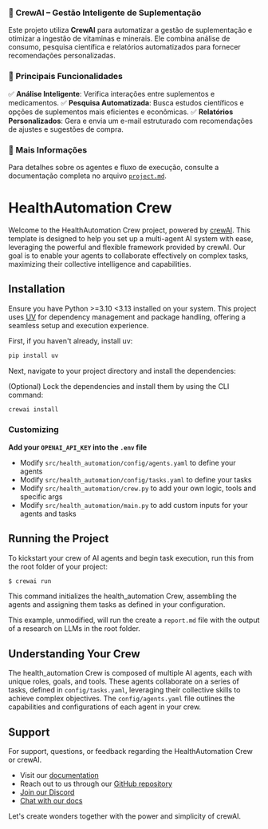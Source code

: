### **📌 CrewAI – Gestão Inteligente de Suplementação**

Este projeto utiliza **CrewAI** para automatizar a gestão de suplementação e otimizar a ingestão de vitaminas e minerais. Ele combina análise de consumo, pesquisa científica e relatórios automatizados para fornecer recomendações personalizadas.

### **🚀 Principais Funcionalidades**
✅ **Análise Inteligente**: Verifica interações entre suplementos e medicamentos.
✅ **Pesquisa Automatizada**: Busca estudos científicos e opções de suplementos mais eficientes e econômicas.
✅ **Relatórios Personalizados**: Gera e envia um e-mail estruturado com recomendações de ajustes e sugestões de compra.

### **📂 Mais Informações**
Para detalhes sobre os agentes e fluxo de execução, consulte a documentação completa no arquivo [`project.md`](docs/project.md).



# HealthAutomation Crew

Welcome to the HealthAutomation Crew project, powered by [crewAI](https://crewai.com). This template is designed to help you set up a multi-agent AI system with ease, leveraging the powerful and flexible framework provided by crewAI. Our goal is to enable your agents to collaborate effectively on complex tasks, maximizing their collective intelligence and capabilities.

## Installation

Ensure you have Python >=3.10 <3.13 installed on your system. This project uses [UV](https://docs.astral.sh/uv/) for dependency management and package handling, offering a seamless setup and execution experience.

First, if you haven't already, install uv:

```bash
pip install uv
```

Next, navigate to your project directory and install the dependencies:

(Optional) Lock the dependencies and install them by using the CLI command:
```bash
crewai install
```
### Customizing

**Add your `OPENAI_API_KEY` into the `.env` file**

- Modify `src/health_automation/config/agents.yaml` to define your agents
- Modify `src/health_automation/config/tasks.yaml` to define your tasks
- Modify `src/health_automation/crew.py` to add your own logic, tools and specific args
- Modify `src/health_automation/main.py` to add custom inputs for your agents and tasks

## Running the Project

To kickstart your crew of AI agents and begin task execution, run this from the root folder of your project:

```bash
$ crewai run
```

This command initializes the health_automation Crew, assembling the agents and assigning them tasks as defined in your configuration.

This example, unmodified, will run the create a `report.md` file with the output of a research on LLMs in the root folder.

## Understanding Your Crew

The health_automation Crew is composed of multiple AI agents, each with unique roles, goals, and tools. These agents collaborate on a series of tasks, defined in `config/tasks.yaml`, leveraging their collective skills to achieve complex objectives. The `config/agents.yaml` file outlines the capabilities and configurations of each agent in your crew.

## Support

For support, questions, or feedback regarding the HealthAutomation Crew or crewAI.
- Visit our [documentation](https://docs.crewai.com)
- Reach out to us through our [GitHub repository](https://github.com/joaomdmoura/crewai)
- [Join our Discord](https://discord.com/invite/X4JWnZnxPb)
- [Chat with our docs](https://chatg.pt/DWjSBZn)

Let's create wonders together with the power and simplicity of crewAI.
